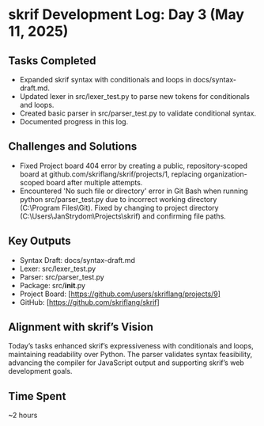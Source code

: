 # skrif Development Log: Day 3 (May 11, 2025)

## Tasks Completed
- Expanded skrif syntax with conditionals and loops in docs/syntax-draft.md.
- Updated lexer in src/lexer_test.py to parse new tokens for conditionals and loops.
- Created basic parser in src/parser_test.py to validate conditional syntax.
- Documented progress in this log.

## Challenges and Solutions
- Fixed Project board 404 error by creating a public, repository-scoped board at github.com/skriflang/skrif/projects/1, replacing organization-scoped board after multiple attempts.
- Encountered 'No such file or directory' error in Git Bash when running python src/parser_test.py due to incorrect working directory (C:\Program Files\Git). Fixed by changing to project directory (C:\Users\JanStrydom\Projects\skrif) and confirming file paths.

## Key Outputs
- Syntax Draft: docs/syntax-draft.md
- Lexer: src/lexer_test.py
- Parser: src/parser_test.py
- Package: src/__init__.py
- Project Board: [https://github.com/users/skriflang/projects/9]
- GitHub: [https://github.com/skriflang/skrif]

## Alignment with skrif’s Vision
Today’s tasks enhanced skrif’s expressiveness with conditionals and loops, maintaining readability over Python. The parser validates syntax feasibility, advancing the compiler for JavaScript output and supporting skrif’s web development goals.

## Time Spent
~2 hours